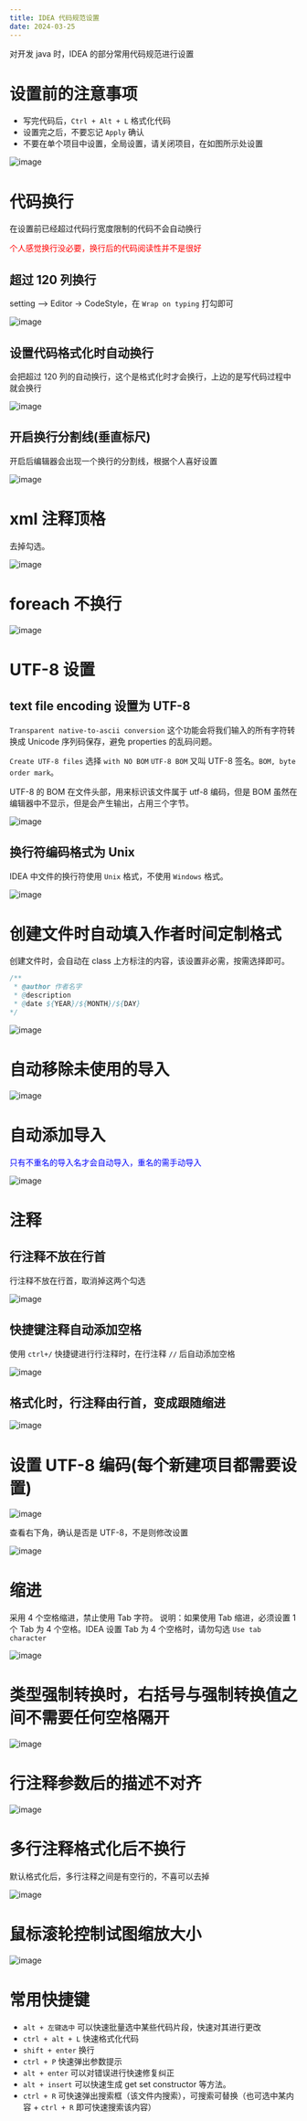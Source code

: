 ```yaml
---
title: IDEA 代码规范设置
date: 2024-03-25
---
```


对开发 java 时，IDEA 的部分常用代码规范进行设置

# 设置前的注意事项

- 写完代码后，`Ctrl + Alt + L` 格式化代码
- 设置完之后，不要忘记 `Apply` 确认
- 不要在单个项目中设置，全局设置，请关闭项目，在如图所示处设置

![image](https://img.jsonq.top/blog/2025/2/25/1740465683389-nkltc4la.png)

# 代码换行

在设置前已经超过代码行宽度限制的代码不会自动换行

<span style="color:red;">个人感觉换行没必要，换行后的代码阅读性并不是很好</span>

## 超过 120 列换行

setting —> Editor -> CodeStyle，在 `Wrap on typing` 打勾即可

![image](https://img.jsonq.top/blog/2025/2/25/1740465683494-a9hvgoaz.png)

## 设置代码格式化时自动换行

会把超过 120 列的自动换行，这个是格式化时才会换行，上边的是写代码过程中就会换行

![image](https://img.jsonq.top/blog/2025/2/25/1740465683628-o8zv7g5v.png)

## 开启换行分割线(垂直标尺)

开启后编辑器会出现一个换行的分割线，根据个人喜好设置

![image](https://img.jsonq.top/blog/2025/2/25/1740465683764-a2329gfk.png)

# xml 注释顶格

去掉勾选。

![image](https://img.jsonq.top/blog/2025/2/25/1740476994703-qgomwu2h.png)

# foreach 不换行

![image](https://img.jsonq.top/blog/2025/2/25/1740465683883-gi2aq4di.png)

# UTF-8 设置

## text file encoding 设置为 UTF-8

`Transparent native-to-ascii conversion` 这个功能会将我们输入的所有字符转换成 Unicode 序列码保存，避免 properties 的乱码问题。

`Create UTF-8 files` 选择 `with NO BOM` `UTF-8 BOM` 又叫 UTF-8 签名。`BOM, byte order mark`。

UTF-8 的 BOM 在文件头部，用来标识该文件属于 utf-8 编码，但是 BOM 虽然在编辑器中不显示，但是会产生输出，占用三个字节。

![image](https://img.jsonq.top/blog/2025/2/25/1740465684064-711l59ak.png)

## 换行符编码格式为 Unix

IDEA 中文件的换行符使用 `Unix` 格式，不使用 `Windows` 格式。

![image](https://img.jsonq.top/blog/2025/2/25/1740465684226-lndhg4f8.png)

# 创建文件时自动填入作者时间定制格式

创建文件时，会自动在 class 上方标注的内容，该设置非必需，按需选择即可。

```java
/**
 * @author 作者名字
 * @description
 * @date ${YEAR}/${MONTH}/${DAY}
*/
```

![image](https://img.jsonq.top/blog/2025/2/25/1740465684346-2nunedgu.png)

# 自动移除未使用的导入

![image](https://img.jsonq.top/blog/2025/2/25/1740476994849-beyzlwql.png)

# 自动添加导入

<span style="color:blue;">只有不重名的导入名才会自动导入，重名的需手动导入</span>

![image](https://img.jsonq.top/blog/2025/2/25/1740465684446-r8g8gzno.png)

# 注释

## 行注释不放在行首

行注释不放在行首，取消掉这两个勾选

![image](https://img.jsonq.top/blog/2025/2/25/1740465684561-sbe91lg4.png)

## 快捷键注释自动添加空格

使用 `ctrl+/` 快捷键进行行注释时，在行注释 `//` 后自动添加空格

![image](https://img.jsonq.top/blog/2025/2/25/1740465684729-wr3gdslt.png)

## 格式化时，行注释由行首，变成跟随缩进

![image](https://img.jsonq.top/blog/2025/2/25/1740465684868-8od39xhe.png)

# 设置 UTF-8 编码(每个新建项目都需要设置)

![image](https://img.jsonq.top/blog/2025/2/25/1740465685033-6mve1vlf.png)

查看右下角，确认是否是 UTF-8，不是则修改设置

![image](https://img.jsonq.top/blog/2025/2/25/1740465685181-2phfzvyh.png)

# 缩进

采用 4 个空格缩进，禁止使用 Tab 字符。 说明：如果使用 Tab 缩进，必须设置 1 个 Tab 为 4 个空格。IDEA 设置 Tab 为 4 个空格时，请勿勾选 `Use tab character`

![image](https://img.jsonq.top/blog/2025/2/25/1740465685289-0wg3029l.png)

# 类型强制转换时，右括号与强制转换值之间不需要任何空格隔开

![image](https://img.jsonq.top/blog/2025/2/25/1740465685449-yakqs690.png)

# 行注释参数后的描述不对齐

![image](https://img.jsonq.top/blog/2025/2/25/1740476994953-i8fsgg1t.png)

# 多行注释格式化后不换行

默认格式化后，多行注释之间是有空行的，不喜可以去掉

![image](https://img.jsonq.top/blog/2025/2/25/1740465685632-doroflmc.png)

# 鼠标滚轮控制试图缩放大小

![image](https://img.jsonq.top/blog/2025/2/25/1740476995055-4gwzmo1d.png)

# 常用快捷键

- `alt + 左键选中` 可以快速批量选中某些代码片段，快速对其进行更改
- `ctrl + alt + L` 快速格式化代码
- `shift + enter` 换行
- `ctrl + P` 快速弹出参数提示
- `alt + enter` 可以对错误进行快速修复纠正
- `alt + insert` 可以快速生成 get set constructor 等方法。
- `ctrl + R` 可快速弹出搜索框（该文件内搜索），可搜索可替换（也可选中某内容 + `ctrl + R` 即可快速搜索该内容）
